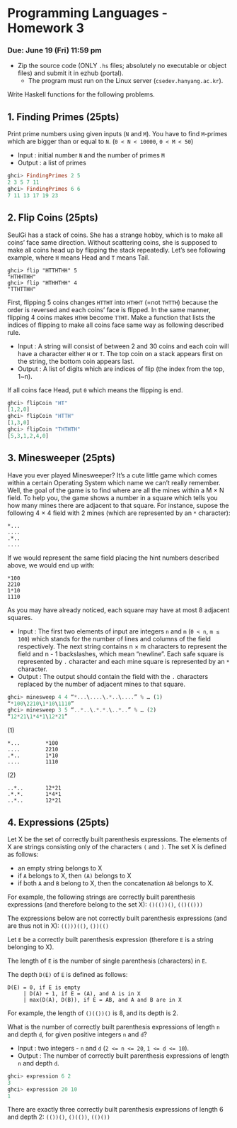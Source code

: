 # Programming Languages - Homework 3

### Due: June 19 (Fri)  11:59 pm

- Zip the source code (ONLY `.hs` files; absolutely no executable or object files) and submit it in ezhub (portal).
    - The program must run on the Linux server (`csedev.hanyang.ac.kr`).

Write Haskell functions for the following problems.

## 1. Finding Primes (25pts)

Print prime numbers using given inputs (`N` and `M`). You have to find `M`-primes which are bigger than or equal to `N`. (`0 < N < 10000`, `0 < M < 50`)

- Input : initial number `N` and the number of primes `M`
- Output :  a list of primes

```haskell
ghci> FindingPrimes 2 5
2 3 5 7 11
ghci> FindingPrimes 6 6
7 11 13 17 19 23
```

## 2. Flip Coins (25pts)

SeulGi has a stack of coins. She has a strange hobby, which is to make all coins’ face same direction. Without scattering coins, she is supposed to make all coins head up by flipping the stack repeatedly. Let’s see following example, where `H` means Head and `T` means Tail.

```
ghci> flip "HTTHTHH" 5
"HTHHTHH"
ghci> flip "HTHHTHH" 4
"TTHTTHH"
```

First, flipping 5 coins changes `HTTHT` into `HTHHT` (=not `THTTH`) because the order is reversed and each coins’ face is flipped. In the same manner, flipping 4 coins makes `HTHH` become `TTHT`. Make a function that lists the indices of flipping to make all coins face same way as following described rule.

- Input : A string will consist of between 2 and 30 coins and each coin will have a character either `H` or `T`. The top coin on a stack appears first on the string, the bottom coin appears last.
- Output : A list of digits which are indices of flip (the index from the top, 1~n).

If all coins face Head, put `0` which means the flipping is end.

```haskell
ghci> flipCoin "HT"
[1,2,0]
ghci> flipCoin "HTTH"
[1,3,0]
ghci> flipCoin "THTHTH"
[5,3,1,2,4,0]
```

## 3. Minesweeper (25pts)

Have you ever played Minesweeper? It’s a cute little game which comes within a certain Operating System which name we can’t really remember. Well, the goal of the game is to find where are all the mines within a M × N field. To help you, the game shows a number in a square which tells you how many mines there are adjacent to that square. For instance, supose the following 4 × 4 field with 2 mines (which are represented by an `*` character):

```
*...
....
.*..
....
```

If we would represent the same field placing the hint numbers described above, we would end up with:

```
*100
2210
1*10
1110
```

As you may have already noticed, each square may have at most 8 adjacent squares.

- Input : The first two elements of input are integers `n` and `m` (`0 < n`, `m ≤ 100`) which stands for the number of lines and columns of the field respectively. The next string contains n × m characters to represent the field and n - 1 backslashes, which mean “newline”.  Each safe square is represented by `.` character and each mine square is represented by an `*` character.
- Output : The output should contain the field with the `.` characters replaced by the number of adjacent mines to that square.

```haskell
ghci> minesweep 4 4 “*...\....\.*..\....” % … (1)
“*100\2210\1*10\1110”
ghci> minesweep 3 5 “..*..\.*.*.\..*..” % … (2)
“12*21\1*4*1\12*21”
```

(1)
```
*...        *100
....        2210
.*..        1*10
....        1110
```

(2)
```
..*..       12*21
.*.*.       1*4*1
..*..       12*21
```

## 4. Expressions (25pts)

Let X be the set of correctly built parenthesis expressions. The elements of X are strings consisting only of the characters `(` and `)`. The set X is defined as follows:

- an empty string belongs to X
- if `A` belongs to X, then `(A)` belongs to X
- if both `A` and `B` belong to X, then the concatenation `AB` belongs to X.

For example, the following strings are correctly built parenthesis expressions (and therefore belong to the set X): `()(())()`, `(()(()))`

The expressions below are not correctly built parenthesis expressions (and are thus not in X): `(()))(()`, `())(()`

Let `E` be a correctly built parenthesis expression (therefore `E` is a string belonging to X).

The length of `E` is the number of single parenthesis (characters) in `E`.

The depth `D(E)` of `E` is defined as follows:

```
D(E) = 0, if E is empty
     | D(A) + 1, if E = (A), and A is in X
     | max(D(A), D(B)), if E = AB, and A and B are in X
```

For example, the length of `()(())()` is 8, and its depth is 2.

What is the number of correctly built parenthesis expressions of length `n` and depth `d`, for given positive integers `n` and `d`?

- Input : two integers - `n` and `d` (`2 <= n <= 20`, `1 <= d <= 10`).
- Output : The number of correctly built parenthesis expressions of length `n` and depth `d`.

```haskell
ghci> expression 6 2
3
ghci> expression 20 10
1
```

There are exactly three correctly built parenthesis expressions of length 6 and depth 2: `(())()`, `()(())`, `(()())`
